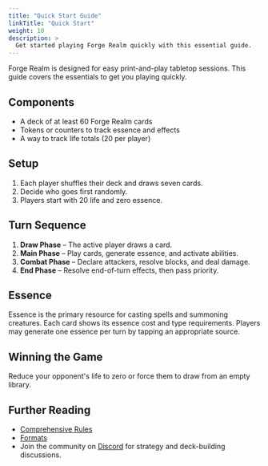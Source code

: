 ```yaml
---
title: "Quick Start Guide"
linkTitle: "Quick Start"
weight: 10
description: >
  Get started playing Forge Realm quickly with this essential guide.
---
```


Forge Realm is designed for easy print-and-play tabletop sessions. This guide covers the essentials to get you playing quickly.

## Components
- A deck of at least 60 Forge Realm cards
- Tokens or counters to track essence and effects
- A way to track life totals (20 per player)

## Setup
1. Each player shuffles their deck and draws seven cards.
2. Decide who goes first randomly.
3. Players start with 20 life and zero essence.

## Turn Sequence
1. **Draw Phase** – The active player draws a card.
2. **Main Phase** – Play cards, generate essence, and activate abilities.
3. **Combat Phase** – Declare attackers, resolve blocks, and deal damage.
4. **End Phase** – Resolve end-of-turn effects, then pass priority.

## Essence
Essence is the primary resource for casting spells and summoning creatures. Each card shows its essence cost and type requirements. Players may generate one essence per turn by tapping an appropriate source.

## Winning the Game
Reduce your opponent's life to zero or force them to draw from an empty library.

## Further Reading
- [Comprehensive Rules](../comprehensive-rules/)
- [Formats](../formats/)
- Join the community on [Discord](https://discord.gg/KQTY8DfY) for strategy and deck-building discussions.